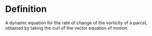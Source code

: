 # Definition

A dynamic equation for the rate of change of the vorticity of a parcel,
obtained by taking the curl of the vector equation of motion.
